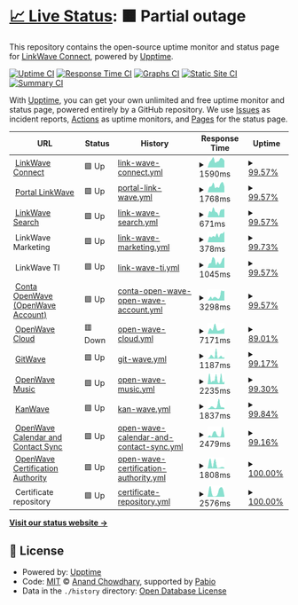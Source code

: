 # [📈 Live Status](https://status.linkwaveconnect.com.br): <!--live status--> **🟧 Partial outage**

This repository contains the open-source uptime monitor and status page for [LinkWave Connect](https://git.openwave.net.br/linkwaveconnect), powered by [Upptime](https://github.com/upptime/upptime).

[![Uptime CI](https://github.com/linkwaveconnect/status/workflows/Uptime%20CI/badge.svg)](https://github.com/linkwaveconnect/status/actions?query=workflow%3A%22Uptime+CI%22)
[![Response Time CI](https://github.com/linkwaveconnect/status/workflows/Response%20Time%20CI/badge.svg)](https://github.com/linkwaveconnect/status/actions?query=workflow%3A%22Response+Time+CI%22)
[![Graphs CI](https://github.com/linkwaveconnect/status/workflows/Graphs%20CI/badge.svg)](https://github.com/linkwaveconnect/status/actions?query=workflow%3A%22Graphs+CI%22)
[![Static Site CI](https://github.com/linkwaveconnect/status/workflows/Static%20Site%20CI/badge.svg)](https://github.com/linkwaveconnect/status/actions?query=workflow%3A%22Static+Site+CI%22)
[![Summary CI](https://github.com/linkwaveconnect/status/workflows/Summary%20CI/badge.svg)](https://github.com/linkwaveconnect/status/actions?query=workflow%3A%22Summary+CI%22)

With [Upptime](https://upptime.js.org), you can get your own unlimited and free uptime monitor and status page, powered entirely by a GitHub repository. We use [Issues](https://github.com/linkwaveconnect/status/issues) as incident reports, [Actions](https://github.com/linkwaveconnect/status/actions) as uptime monitors, and [Pages](https://status.linkwaveconnect.com.br) for the status page.

<!--start: status pages-->
<!-- This summary is generated by Upptime (https://github.com/upptime/upptime) -->
<!-- Do not edit this manually, your changes will be overwritten -->
<!-- prettier-ignore -->
| URL | Status | History | Response Time | Uptime |
| --- | ------ | ------- | ------------- | ------ |
| <img alt="" src="https://icons.duckduckgo.com/ip3/linkwaveconnect.com.br.ico" height="13"> [LinkWave Connect](https://linkwaveconnect.com.br) | 🟩 Up | [link-wave-connect.yml](https://github.com/linkwaveconnect/status/commits/HEAD/history/link-wave-connect.yml) | <details><summary><img alt="Response time graph" src="./graphs/link-wave-connect/response-time-week.png" height="20"> 1590ms</summary><br><a href="https://status.linkwaveconnect.com.br/history/link-wave-connect"><img alt="Response time 1920" src="https://img.shields.io/endpoint?url=https%3A%2F%2Fraw.githubusercontent.com%2Flinkwaveconnect%2Fstatus%2FHEAD%2Fapi%2Flink-wave-connect%2Fresponse-time.json"></a><br><a href="https://status.linkwaveconnect.com.br/history/link-wave-connect"><img alt="24-hour response time 1724" src="https://img.shields.io/endpoint?url=https%3A%2F%2Fraw.githubusercontent.com%2Flinkwaveconnect%2Fstatus%2FHEAD%2Fapi%2Flink-wave-connect%2Fresponse-time-day.json"></a><br><a href="https://status.linkwaveconnect.com.br/history/link-wave-connect"><img alt="7-day response time 1590" src="https://img.shields.io/endpoint?url=https%3A%2F%2Fraw.githubusercontent.com%2Flinkwaveconnect%2Fstatus%2FHEAD%2Fapi%2Flink-wave-connect%2Fresponse-time-week.json"></a><br><a href="https://status.linkwaveconnect.com.br/history/link-wave-connect"><img alt="30-day response time 2003" src="https://img.shields.io/endpoint?url=https%3A%2F%2Fraw.githubusercontent.com%2Flinkwaveconnect%2Fstatus%2FHEAD%2Fapi%2Flink-wave-connect%2Fresponse-time-month.json"></a><br><a href="https://status.linkwaveconnect.com.br/history/link-wave-connect"><img alt="1-year response time 1920" src="https://img.shields.io/endpoint?url=https%3A%2F%2Fraw.githubusercontent.com%2Flinkwaveconnect%2Fstatus%2FHEAD%2Fapi%2Flink-wave-connect%2Fresponse-time-year.json"></a></details> | <details><summary><a href="https://status.linkwaveconnect.com.br/history/link-wave-connect">99.57%</a></summary><a href="https://status.linkwaveconnect.com.br/history/link-wave-connect"><img alt="All-time uptime 99.94%" src="https://img.shields.io/endpoint?url=https%3A%2F%2Fraw.githubusercontent.com%2Flinkwaveconnect%2Fstatus%2FHEAD%2Fapi%2Flink-wave-connect%2Fuptime.json"></a><br><a href="https://status.linkwaveconnect.com.br/history/link-wave-connect"><img alt="24-hour uptime 98.06%" src="https://img.shields.io/endpoint?url=https%3A%2F%2Fraw.githubusercontent.com%2Flinkwaveconnect%2Fstatus%2FHEAD%2Fapi%2Flink-wave-connect%2Fuptime-day.json"></a><br><a href="https://status.linkwaveconnect.com.br/history/link-wave-connect"><img alt="7-day uptime 99.57%" src="https://img.shields.io/endpoint?url=https%3A%2F%2Fraw.githubusercontent.com%2Flinkwaveconnect%2Fstatus%2FHEAD%2Fapi%2Flink-wave-connect%2Fuptime-week.json"></a><br><a href="https://status.linkwaveconnect.com.br/history/link-wave-connect"><img alt="30-day uptime 99.86%" src="https://img.shields.io/endpoint?url=https%3A%2F%2Fraw.githubusercontent.com%2Flinkwaveconnect%2Fstatus%2FHEAD%2Fapi%2Flink-wave-connect%2Fuptime-month.json"></a><br><a href="https://status.linkwaveconnect.com.br/history/link-wave-connect"><img alt="1-year uptime 99.94%" src="https://img.shields.io/endpoint?url=https%3A%2F%2Fraw.githubusercontent.com%2Flinkwaveconnect%2Fstatus%2FHEAD%2Fapi%2Flink-wave-connect%2Fuptime-year.json"></a></details>
| <img alt="" src="https://icons.duckduckgo.com/ip3/web.linkwaveconnect.com.br.ico" height="13"> [Portal LinkWave](https://web.linkwaveconnect.com.br) | 🟩 Up | [portal-link-wave.yml](https://github.com/linkwaveconnect/status/commits/HEAD/history/portal-link-wave.yml) | <details><summary><img alt="Response time graph" src="./graphs/portal-link-wave/response-time-week.png" height="20"> 1768ms</summary><br><a href="https://status.linkwaveconnect.com.br/history/portal-link-wave"><img alt="Response time 2628" src="https://img.shields.io/endpoint?url=https%3A%2F%2Fraw.githubusercontent.com%2Flinkwaveconnect%2Fstatus%2FHEAD%2Fapi%2Fportal-link-wave%2Fresponse-time.json"></a><br><a href="https://status.linkwaveconnect.com.br/history/portal-link-wave"><img alt="24-hour response time 2118" src="https://img.shields.io/endpoint?url=https%3A%2F%2Fraw.githubusercontent.com%2Flinkwaveconnect%2Fstatus%2FHEAD%2Fapi%2Fportal-link-wave%2Fresponse-time-day.json"></a><br><a href="https://status.linkwaveconnect.com.br/history/portal-link-wave"><img alt="7-day response time 1768" src="https://img.shields.io/endpoint?url=https%3A%2F%2Fraw.githubusercontent.com%2Flinkwaveconnect%2Fstatus%2FHEAD%2Fapi%2Fportal-link-wave%2Fresponse-time-week.json"></a><br><a href="https://status.linkwaveconnect.com.br/history/portal-link-wave"><img alt="30-day response time 2628" src="https://img.shields.io/endpoint?url=https%3A%2F%2Fraw.githubusercontent.com%2Flinkwaveconnect%2Fstatus%2FHEAD%2Fapi%2Fportal-link-wave%2Fresponse-time-month.json"></a><br><a href="https://status.linkwaveconnect.com.br/history/portal-link-wave"><img alt="1-year response time 2628" src="https://img.shields.io/endpoint?url=https%3A%2F%2Fraw.githubusercontent.com%2Flinkwaveconnect%2Fstatus%2FHEAD%2Fapi%2Fportal-link-wave%2Fresponse-time-year.json"></a></details> | <details><summary><a href="https://status.linkwaveconnect.com.br/history/portal-link-wave">99.57%</a></summary><a href="https://status.linkwaveconnect.com.br/history/portal-link-wave"><img alt="All-time uptime 99.81%" src="https://img.shields.io/endpoint?url=https%3A%2F%2Fraw.githubusercontent.com%2Flinkwaveconnect%2Fstatus%2FHEAD%2Fapi%2Fportal-link-wave%2Fuptime.json"></a><br><a href="https://status.linkwaveconnect.com.br/history/portal-link-wave"><img alt="24-hour uptime 98.08%" src="https://img.shields.io/endpoint?url=https%3A%2F%2Fraw.githubusercontent.com%2Flinkwaveconnect%2Fstatus%2FHEAD%2Fapi%2Fportal-link-wave%2Fuptime-day.json"></a><br><a href="https://status.linkwaveconnect.com.br/history/portal-link-wave"><img alt="7-day uptime 99.57%" src="https://img.shields.io/endpoint?url=https%3A%2F%2Fraw.githubusercontent.com%2Flinkwaveconnect%2Fstatus%2FHEAD%2Fapi%2Fportal-link-wave%2Fuptime-week.json"></a><br><a href="https://status.linkwaveconnect.com.br/history/portal-link-wave"><img alt="30-day uptime 99.81%" src="https://img.shields.io/endpoint?url=https%3A%2F%2Fraw.githubusercontent.com%2Flinkwaveconnect%2Fstatus%2FHEAD%2Fapi%2Fportal-link-wave%2Fuptime-month.json"></a><br><a href="https://status.linkwaveconnect.com.br/history/portal-link-wave"><img alt="1-year uptime 99.81%" src="https://img.shields.io/endpoint?url=https%3A%2F%2Fraw.githubusercontent.com%2Flinkwaveconnect%2Fstatus%2FHEAD%2Fapi%2Fportal-link-wave%2Fuptime-year.json"></a></details>
| <img alt="" src="https://icons.duckduckgo.com/ip3/search.linkwaveconnect.com.br.ico" height="13"> [LinkWave Search](https://search.linkwaveconnect.com.br) | 🟩 Up | [link-wave-search.yml](https://github.com/linkwaveconnect/status/commits/HEAD/history/link-wave-search.yml) | <details><summary><img alt="Response time graph" src="./graphs/link-wave-search/response-time-week.png" height="20"> 671ms</summary><br><a href="https://status.linkwaveconnect.com.br/history/link-wave-search"><img alt="Response time 831" src="https://img.shields.io/endpoint?url=https%3A%2F%2Fraw.githubusercontent.com%2Flinkwaveconnect%2Fstatus%2FHEAD%2Fapi%2Flink-wave-search%2Fresponse-time.json"></a><br><a href="https://status.linkwaveconnect.com.br/history/link-wave-search"><img alt="24-hour response time 867" src="https://img.shields.io/endpoint?url=https%3A%2F%2Fraw.githubusercontent.com%2Flinkwaveconnect%2Fstatus%2FHEAD%2Fapi%2Flink-wave-search%2Fresponse-time-day.json"></a><br><a href="https://status.linkwaveconnect.com.br/history/link-wave-search"><img alt="7-day response time 671" src="https://img.shields.io/endpoint?url=https%3A%2F%2Fraw.githubusercontent.com%2Flinkwaveconnect%2Fstatus%2FHEAD%2Fapi%2Flink-wave-search%2Fresponse-time-week.json"></a><br><a href="https://status.linkwaveconnect.com.br/history/link-wave-search"><img alt="30-day response time 831" src="https://img.shields.io/endpoint?url=https%3A%2F%2Fraw.githubusercontent.com%2Flinkwaveconnect%2Fstatus%2FHEAD%2Fapi%2Flink-wave-search%2Fresponse-time-month.json"></a><br><a href="https://status.linkwaveconnect.com.br/history/link-wave-search"><img alt="1-year response time 831" src="https://img.shields.io/endpoint?url=https%3A%2F%2Fraw.githubusercontent.com%2Flinkwaveconnect%2Fstatus%2FHEAD%2Fapi%2Flink-wave-search%2Fresponse-time-year.json"></a></details> | <details><summary><a href="https://status.linkwaveconnect.com.br/history/link-wave-search">99.57%</a></summary><a href="https://status.linkwaveconnect.com.br/history/link-wave-search"><img alt="All-time uptime 99.81%" src="https://img.shields.io/endpoint?url=https%3A%2F%2Fraw.githubusercontent.com%2Flinkwaveconnect%2Fstatus%2FHEAD%2Fapi%2Flink-wave-search%2Fuptime.json"></a><br><a href="https://status.linkwaveconnect.com.br/history/link-wave-search"><img alt="24-hour uptime 98.08%" src="https://img.shields.io/endpoint?url=https%3A%2F%2Fraw.githubusercontent.com%2Flinkwaveconnect%2Fstatus%2FHEAD%2Fapi%2Flink-wave-search%2Fuptime-day.json"></a><br><a href="https://status.linkwaveconnect.com.br/history/link-wave-search"><img alt="7-day uptime 99.57%" src="https://img.shields.io/endpoint?url=https%3A%2F%2Fraw.githubusercontent.com%2Flinkwaveconnect%2Fstatus%2FHEAD%2Fapi%2Flink-wave-search%2Fuptime-week.json"></a><br><a href="https://status.linkwaveconnect.com.br/history/link-wave-search"><img alt="30-day uptime 99.81%" src="https://img.shields.io/endpoint?url=https%3A%2F%2Fraw.githubusercontent.com%2Flinkwaveconnect%2Fstatus%2FHEAD%2Fapi%2Flink-wave-search%2Fuptime-month.json"></a><br><a href="https://status.linkwaveconnect.com.br/history/link-wave-search"><img alt="1-year uptime 99.81%" src="https://img.shields.io/endpoint?url=https%3A%2F%2Fraw.githubusercontent.com%2Flinkwaveconnect%2Fstatus%2FHEAD%2Fapi%2Flink-wave-search%2Fuptime-year.json"></a></details>
| <img alt="" src="https://icons.duckduckgo.com/ip3/null.ico" height="13"> LinkWave Marketing | 🟩 Up | [link-wave-marketing.yml](https://github.com/linkwaveconnect/status/commits/HEAD/history/link-wave-marketing.yml) | <details><summary><img alt="Response time graph" src="./graphs/link-wave-marketing/response-time-week.png" height="20"> 378ms</summary><br><a href="https://status.linkwaveconnect.com.br/history/link-wave-marketing"><img alt="Response time 469" src="https://img.shields.io/endpoint?url=https%3A%2F%2Fraw.githubusercontent.com%2Flinkwaveconnect%2Fstatus%2FHEAD%2Fapi%2Flink-wave-marketing%2Fresponse-time.json"></a><br><a href="https://status.linkwaveconnect.com.br/history/link-wave-marketing"><img alt="24-hour response time 501" src="https://img.shields.io/endpoint?url=https%3A%2F%2Fraw.githubusercontent.com%2Flinkwaveconnect%2Fstatus%2FHEAD%2Fapi%2Flink-wave-marketing%2Fresponse-time-day.json"></a><br><a href="https://status.linkwaveconnect.com.br/history/link-wave-marketing"><img alt="7-day response time 378" src="https://img.shields.io/endpoint?url=https%3A%2F%2Fraw.githubusercontent.com%2Flinkwaveconnect%2Fstatus%2FHEAD%2Fapi%2Flink-wave-marketing%2Fresponse-time-week.json"></a><br><a href="https://status.linkwaveconnect.com.br/history/link-wave-marketing"><img alt="30-day response time 482" src="https://img.shields.io/endpoint?url=https%3A%2F%2Fraw.githubusercontent.com%2Flinkwaveconnect%2Fstatus%2FHEAD%2Fapi%2Flink-wave-marketing%2Fresponse-time-month.json"></a><br><a href="https://status.linkwaveconnect.com.br/history/link-wave-marketing"><img alt="1-year response time 469" src="https://img.shields.io/endpoint?url=https%3A%2F%2Fraw.githubusercontent.com%2Flinkwaveconnect%2Fstatus%2FHEAD%2Fapi%2Flink-wave-marketing%2Fresponse-time-year.json"></a></details> | <details><summary><a href="https://status.linkwaveconnect.com.br/history/link-wave-marketing">99.73%</a></summary><a href="https://status.linkwaveconnect.com.br/history/link-wave-marketing"><img alt="All-time uptime 99.96%" src="https://img.shields.io/endpoint?url=https%3A%2F%2Fraw.githubusercontent.com%2Flinkwaveconnect%2Fstatus%2FHEAD%2Fapi%2Flink-wave-marketing%2Fuptime.json"></a><br><a href="https://status.linkwaveconnect.com.br/history/link-wave-marketing"><img alt="24-hour uptime 98.08%" src="https://img.shields.io/endpoint?url=https%3A%2F%2Fraw.githubusercontent.com%2Flinkwaveconnect%2Fstatus%2FHEAD%2Fapi%2Flink-wave-marketing%2Fuptime-day.json"></a><br><a href="https://status.linkwaveconnect.com.br/history/link-wave-marketing"><img alt="7-day uptime 99.73%" src="https://img.shields.io/endpoint?url=https%3A%2F%2Fraw.githubusercontent.com%2Flinkwaveconnect%2Fstatus%2FHEAD%2Fapi%2Flink-wave-marketing%2Fuptime-week.json"></a><br><a href="https://status.linkwaveconnect.com.br/history/link-wave-marketing"><img alt="30-day uptime 99.90%" src="https://img.shields.io/endpoint?url=https%3A%2F%2Fraw.githubusercontent.com%2Flinkwaveconnect%2Fstatus%2FHEAD%2Fapi%2Flink-wave-marketing%2Fuptime-month.json"></a><br><a href="https://status.linkwaveconnect.com.br/history/link-wave-marketing"><img alt="1-year uptime 99.96%" src="https://img.shields.io/endpoint?url=https%3A%2F%2Fraw.githubusercontent.com%2Flinkwaveconnect%2Fstatus%2FHEAD%2Fapi%2Flink-wave-marketing%2Fuptime-year.json"></a></details>
| <img alt="" src="https://icons.duckduckgo.com/ip3/null.ico" height="13"> LinkWave TI | 🟩 Up | [link-wave-ti.yml](https://github.com/linkwaveconnect/status/commits/HEAD/history/link-wave-ti.yml) | <details><summary><img alt="Response time graph" src="./graphs/link-wave-ti/response-time-week.png" height="20"> 1045ms</summary><br><a href="https://status.linkwaveconnect.com.br/history/link-wave-ti"><img alt="Response time 968" src="https://img.shields.io/endpoint?url=https%3A%2F%2Fraw.githubusercontent.com%2Flinkwaveconnect%2Fstatus%2FHEAD%2Fapi%2Flink-wave-ti%2Fresponse-time.json"></a><br><a href="https://status.linkwaveconnect.com.br/history/link-wave-ti"><img alt="24-hour response time 1570" src="https://img.shields.io/endpoint?url=https%3A%2F%2Fraw.githubusercontent.com%2Flinkwaveconnect%2Fstatus%2FHEAD%2Fapi%2Flink-wave-ti%2Fresponse-time-day.json"></a><br><a href="https://status.linkwaveconnect.com.br/history/link-wave-ti"><img alt="7-day response time 1045" src="https://img.shields.io/endpoint?url=https%3A%2F%2Fraw.githubusercontent.com%2Flinkwaveconnect%2Fstatus%2FHEAD%2Fapi%2Flink-wave-ti%2Fresponse-time-week.json"></a><br><a href="https://status.linkwaveconnect.com.br/history/link-wave-ti"><img alt="30-day response time 1166" src="https://img.shields.io/endpoint?url=https%3A%2F%2Fraw.githubusercontent.com%2Flinkwaveconnect%2Fstatus%2FHEAD%2Fapi%2Flink-wave-ti%2Fresponse-time-month.json"></a><br><a href="https://status.linkwaveconnect.com.br/history/link-wave-ti"><img alt="1-year response time 968" src="https://img.shields.io/endpoint?url=https%3A%2F%2Fraw.githubusercontent.com%2Flinkwaveconnect%2Fstatus%2FHEAD%2Fapi%2Flink-wave-ti%2Fresponse-time-year.json"></a></details> | <details><summary><a href="https://status.linkwaveconnect.com.br/history/link-wave-ti">99.57%</a></summary><a href="https://status.linkwaveconnect.com.br/history/link-wave-ti"><img alt="All-time uptime 99.94%" src="https://img.shields.io/endpoint?url=https%3A%2F%2Fraw.githubusercontent.com%2Flinkwaveconnect%2Fstatus%2FHEAD%2Fapi%2Flink-wave-ti%2Fuptime.json"></a><br><a href="https://status.linkwaveconnect.com.br/history/link-wave-ti"><img alt="24-hour uptime 98.08%" src="https://img.shields.io/endpoint?url=https%3A%2F%2Fraw.githubusercontent.com%2Flinkwaveconnect%2Fstatus%2FHEAD%2Fapi%2Flink-wave-ti%2Fuptime-day.json"></a><br><a href="https://status.linkwaveconnect.com.br/history/link-wave-ti"><img alt="7-day uptime 99.57%" src="https://img.shields.io/endpoint?url=https%3A%2F%2Fraw.githubusercontent.com%2Flinkwaveconnect%2Fstatus%2FHEAD%2Fapi%2Flink-wave-ti%2Fuptime-week.json"></a><br><a href="https://status.linkwaveconnect.com.br/history/link-wave-ti"><img alt="30-day uptime 99.86%" src="https://img.shields.io/endpoint?url=https%3A%2F%2Fraw.githubusercontent.com%2Flinkwaveconnect%2Fstatus%2FHEAD%2Fapi%2Flink-wave-ti%2Fuptime-month.json"></a><br><a href="https://status.linkwaveconnect.com.br/history/link-wave-ti"><img alt="1-year uptime 99.94%" src="https://img.shields.io/endpoint?url=https%3A%2F%2Fraw.githubusercontent.com%2Flinkwaveconnect%2Fstatus%2FHEAD%2Fapi%2Flink-wave-ti%2Fuptime-year.json"></a></details>
| <img alt="" src="https://icons.duckduckgo.com/ip3/account.openwave.net.br.ico" height="13"> [Conta OpenWave (OpenWave Account)](https://account.openwave.net.br) | 🟩 Up | [conta-open-wave-open-wave-account.yml](https://github.com/linkwaveconnect/status/commits/HEAD/history/conta-open-wave-open-wave-account.yml) | <details><summary><img alt="Response time graph" src="./graphs/conta-open-wave-open-wave-account/response-time-week.png" height="20"> 3298ms</summary><br><a href="https://status.linkwaveconnect.com.br/history/conta-open-wave-open-wave-account"><img alt="Response time 4212" src="https://img.shields.io/endpoint?url=https%3A%2F%2Fraw.githubusercontent.com%2Flinkwaveconnect%2Fstatus%2FHEAD%2Fapi%2Fconta-open-wave-open-wave-account%2Fresponse-time.json"></a><br><a href="https://status.linkwaveconnect.com.br/history/conta-open-wave-open-wave-account"><img alt="24-hour response time 5275" src="https://img.shields.io/endpoint?url=https%3A%2F%2Fraw.githubusercontent.com%2Flinkwaveconnect%2Fstatus%2FHEAD%2Fapi%2Fconta-open-wave-open-wave-account%2Fresponse-time-day.json"></a><br><a href="https://status.linkwaveconnect.com.br/history/conta-open-wave-open-wave-account"><img alt="7-day response time 3298" src="https://img.shields.io/endpoint?url=https%3A%2F%2Fraw.githubusercontent.com%2Flinkwaveconnect%2Fstatus%2FHEAD%2Fapi%2Fconta-open-wave-open-wave-account%2Fresponse-time-week.json"></a><br><a href="https://status.linkwaveconnect.com.br/history/conta-open-wave-open-wave-account"><img alt="30-day response time 4212" src="https://img.shields.io/endpoint?url=https%3A%2F%2Fraw.githubusercontent.com%2Flinkwaveconnect%2Fstatus%2FHEAD%2Fapi%2Fconta-open-wave-open-wave-account%2Fresponse-time-month.json"></a><br><a href="https://status.linkwaveconnect.com.br/history/conta-open-wave-open-wave-account"><img alt="1-year response time 4212" src="https://img.shields.io/endpoint?url=https%3A%2F%2Fraw.githubusercontent.com%2Flinkwaveconnect%2Fstatus%2FHEAD%2Fapi%2Fconta-open-wave-open-wave-account%2Fresponse-time-year.json"></a></details> | <details><summary><a href="https://status.linkwaveconnect.com.br/history/conta-open-wave-open-wave-account">99.57%</a></summary><a href="https://status.linkwaveconnect.com.br/history/conta-open-wave-open-wave-account"><img alt="All-time uptime 99.72%" src="https://img.shields.io/endpoint?url=https%3A%2F%2Fraw.githubusercontent.com%2Flinkwaveconnect%2Fstatus%2FHEAD%2Fapi%2Fconta-open-wave-open-wave-account%2Fuptime.json"></a><br><a href="https://status.linkwaveconnect.com.br/history/conta-open-wave-open-wave-account"><img alt="24-hour uptime 98.07%" src="https://img.shields.io/endpoint?url=https%3A%2F%2Fraw.githubusercontent.com%2Flinkwaveconnect%2Fstatus%2FHEAD%2Fapi%2Fconta-open-wave-open-wave-account%2Fuptime-day.json"></a><br><a href="https://status.linkwaveconnect.com.br/history/conta-open-wave-open-wave-account"><img alt="7-day uptime 99.57%" src="https://img.shields.io/endpoint?url=https%3A%2F%2Fraw.githubusercontent.com%2Flinkwaveconnect%2Fstatus%2FHEAD%2Fapi%2Fconta-open-wave-open-wave-account%2Fuptime-week.json"></a><br><a href="https://status.linkwaveconnect.com.br/history/conta-open-wave-open-wave-account"><img alt="30-day uptime 99.72%" src="https://img.shields.io/endpoint?url=https%3A%2F%2Fraw.githubusercontent.com%2Flinkwaveconnect%2Fstatus%2FHEAD%2Fapi%2Fconta-open-wave-open-wave-account%2Fuptime-month.json"></a><br><a href="https://status.linkwaveconnect.com.br/history/conta-open-wave-open-wave-account"><img alt="1-year uptime 99.72%" src="https://img.shields.io/endpoint?url=https%3A%2F%2Fraw.githubusercontent.com%2Flinkwaveconnect%2Fstatus%2FHEAD%2Fapi%2Fconta-open-wave-open-wave-account%2Fuptime-year.json"></a></details>
| <img alt="" src="https://icons.duckduckgo.com/ip3/cloud.openwave.net.br.ico" height="13"> [OpenWave Cloud](https://cloud.openwave.net.br) | 🟥 Down | [open-wave-cloud.yml](https://github.com/linkwaveconnect/status/commits/HEAD/history/open-wave-cloud.yml) | <details><summary><img alt="Response time graph" src="./graphs/open-wave-cloud/response-time-week.png" height="20"> 7171ms</summary><br><a href="https://status.linkwaveconnect.com.br/history/open-wave-cloud"><img alt="Response time 7767" src="https://img.shields.io/endpoint?url=https%3A%2F%2Fraw.githubusercontent.com%2Flinkwaveconnect%2Fstatus%2FHEAD%2Fapi%2Fopen-wave-cloud%2Fresponse-time.json"></a><br><a href="https://status.linkwaveconnect.com.br/history/open-wave-cloud"><img alt="24-hour response time 0" src="https://img.shields.io/endpoint?url=https%3A%2F%2Fraw.githubusercontent.com%2Flinkwaveconnect%2Fstatus%2FHEAD%2Fapi%2Fopen-wave-cloud%2Fresponse-time-day.json"></a><br><a href="https://status.linkwaveconnect.com.br/history/open-wave-cloud"><img alt="7-day response time 7171" src="https://img.shields.io/endpoint?url=https%3A%2F%2Fraw.githubusercontent.com%2Flinkwaveconnect%2Fstatus%2FHEAD%2Fapi%2Fopen-wave-cloud%2Fresponse-time-week.json"></a><br><a href="https://status.linkwaveconnect.com.br/history/open-wave-cloud"><img alt="30-day response time 7767" src="https://img.shields.io/endpoint?url=https%3A%2F%2Fraw.githubusercontent.com%2Flinkwaveconnect%2Fstatus%2FHEAD%2Fapi%2Fopen-wave-cloud%2Fresponse-time-month.json"></a><br><a href="https://status.linkwaveconnect.com.br/history/open-wave-cloud"><img alt="1-year response time 7767" src="https://img.shields.io/endpoint?url=https%3A%2F%2Fraw.githubusercontent.com%2Flinkwaveconnect%2Fstatus%2FHEAD%2Fapi%2Fopen-wave-cloud%2Fresponse-time-year.json"></a></details> | <details><summary><a href="https://status.linkwaveconnect.com.br/history/open-wave-cloud">89.01%</a></summary><a href="https://status.linkwaveconnect.com.br/history/open-wave-cloud"><img alt="All-time uptime 96.21%" src="https://img.shields.io/endpoint?url=https%3A%2F%2Fraw.githubusercontent.com%2Flinkwaveconnect%2Fstatus%2FHEAD%2Fapi%2Fopen-wave-cloud%2Fuptime.json"></a><br><a href="https://status.linkwaveconnect.com.br/history/open-wave-cloud"><img alt="24-hour uptime 24.14%" src="https://img.shields.io/endpoint?url=https%3A%2F%2Fraw.githubusercontent.com%2Flinkwaveconnect%2Fstatus%2FHEAD%2Fapi%2Fopen-wave-cloud%2Fuptime-day.json"></a><br><a href="https://status.linkwaveconnect.com.br/history/open-wave-cloud"><img alt="7-day uptime 89.01%" src="https://img.shields.io/endpoint?url=https%3A%2F%2Fraw.githubusercontent.com%2Flinkwaveconnect%2Fstatus%2FHEAD%2Fapi%2Fopen-wave-cloud%2Fuptime-week.json"></a><br><a href="https://status.linkwaveconnect.com.br/history/open-wave-cloud"><img alt="30-day uptime 96.21%" src="https://img.shields.io/endpoint?url=https%3A%2F%2Fraw.githubusercontent.com%2Flinkwaveconnect%2Fstatus%2FHEAD%2Fapi%2Fopen-wave-cloud%2Fuptime-month.json"></a><br><a href="https://status.linkwaveconnect.com.br/history/open-wave-cloud"><img alt="1-year uptime 96.21%" src="https://img.shields.io/endpoint?url=https%3A%2F%2Fraw.githubusercontent.com%2Flinkwaveconnect%2Fstatus%2FHEAD%2Fapi%2Fopen-wave-cloud%2Fuptime-year.json"></a></details>
| <img alt="" src="https://icons.duckduckgo.com/ip3/git.openwave.net.br.ico" height="13"> [GitWave](https://git.openwave.net.br) | 🟩 Up | [git-wave.yml](https://github.com/linkwaveconnect/status/commits/HEAD/history/git-wave.yml) | <details><summary><img alt="Response time graph" src="./graphs/git-wave/response-time-week.png" height="20"> 1187ms</summary><br><a href="https://status.linkwaveconnect.com.br/history/git-wave"><img alt="Response time 2358" src="https://img.shields.io/endpoint?url=https%3A%2F%2Fraw.githubusercontent.com%2Flinkwaveconnect%2Fstatus%2FHEAD%2Fapi%2Fgit-wave%2Fresponse-time.json"></a><br><a href="https://status.linkwaveconnect.com.br/history/git-wave"><img alt="24-hour response time 837" src="https://img.shields.io/endpoint?url=https%3A%2F%2Fraw.githubusercontent.com%2Flinkwaveconnect%2Fstatus%2FHEAD%2Fapi%2Fgit-wave%2Fresponse-time-day.json"></a><br><a href="https://status.linkwaveconnect.com.br/history/git-wave"><img alt="7-day response time 1187" src="https://img.shields.io/endpoint?url=https%3A%2F%2Fraw.githubusercontent.com%2Flinkwaveconnect%2Fstatus%2FHEAD%2Fapi%2Fgit-wave%2Fresponse-time-week.json"></a><br><a href="https://status.linkwaveconnect.com.br/history/git-wave"><img alt="30-day response time 2178" src="https://img.shields.io/endpoint?url=https%3A%2F%2Fraw.githubusercontent.com%2Flinkwaveconnect%2Fstatus%2FHEAD%2Fapi%2Fgit-wave%2Fresponse-time-month.json"></a><br><a href="https://status.linkwaveconnect.com.br/history/git-wave"><img alt="1-year response time 2358" src="https://img.shields.io/endpoint?url=https%3A%2F%2Fraw.githubusercontent.com%2Flinkwaveconnect%2Fstatus%2FHEAD%2Fapi%2Fgit-wave%2Fresponse-time-year.json"></a></details> | <details><summary><a href="https://status.linkwaveconnect.com.br/history/git-wave">99.17%</a></summary><a href="https://status.linkwaveconnect.com.br/history/git-wave"><img alt="All-time uptime 99.90%" src="https://img.shields.io/endpoint?url=https%3A%2F%2Fraw.githubusercontent.com%2Flinkwaveconnect%2Fstatus%2FHEAD%2Fapi%2Fgit-wave%2Fuptime.json"></a><br><a href="https://status.linkwaveconnect.com.br/history/git-wave"><img alt="24-hour uptime 95.29%" src="https://img.shields.io/endpoint?url=https%3A%2F%2Fraw.githubusercontent.com%2Flinkwaveconnect%2Fstatus%2FHEAD%2Fapi%2Fgit-wave%2Fuptime-day.json"></a><br><a href="https://status.linkwaveconnect.com.br/history/git-wave"><img alt="7-day uptime 99.17%" src="https://img.shields.io/endpoint?url=https%3A%2F%2Fraw.githubusercontent.com%2Flinkwaveconnect%2Fstatus%2FHEAD%2Fapi%2Fgit-wave%2Fuptime-week.json"></a><br><a href="https://status.linkwaveconnect.com.br/history/git-wave"><img alt="30-day uptime 99.77%" src="https://img.shields.io/endpoint?url=https%3A%2F%2Fraw.githubusercontent.com%2Flinkwaveconnect%2Fstatus%2FHEAD%2Fapi%2Fgit-wave%2Fuptime-month.json"></a><br><a href="https://status.linkwaveconnect.com.br/history/git-wave"><img alt="1-year uptime 99.90%" src="https://img.shields.io/endpoint?url=https%3A%2F%2Fraw.githubusercontent.com%2Flinkwaveconnect%2Fstatus%2FHEAD%2Fapi%2Fgit-wave%2Fuptime-year.json"></a></details>
| <img alt="" src="https://icons.duckduckgo.com/ip3/open.openwave.net.br.ico" height="13"> [OpenWave Music](https://open.openwave.net.br) | 🟩 Up | [open-wave-music.yml](https://github.com/linkwaveconnect/status/commits/HEAD/history/open-wave-music.yml) | <details><summary><img alt="Response time graph" src="./graphs/open-wave-music/response-time-week.png" height="20"> 2235ms</summary><br><a href="https://status.linkwaveconnect.com.br/history/open-wave-music"><img alt="Response time 2638" src="https://img.shields.io/endpoint?url=https%3A%2F%2Fraw.githubusercontent.com%2Flinkwaveconnect%2Fstatus%2FHEAD%2Fapi%2Fopen-wave-music%2Fresponse-time.json"></a><br><a href="https://status.linkwaveconnect.com.br/history/open-wave-music"><img alt="24-hour response time 1258" src="https://img.shields.io/endpoint?url=https%3A%2F%2Fraw.githubusercontent.com%2Flinkwaveconnect%2Fstatus%2FHEAD%2Fapi%2Fopen-wave-music%2Fresponse-time-day.json"></a><br><a href="https://status.linkwaveconnect.com.br/history/open-wave-music"><img alt="7-day response time 2235" src="https://img.shields.io/endpoint?url=https%3A%2F%2Fraw.githubusercontent.com%2Flinkwaveconnect%2Fstatus%2FHEAD%2Fapi%2Fopen-wave-music%2Fresponse-time-week.json"></a><br><a href="https://status.linkwaveconnect.com.br/history/open-wave-music"><img alt="30-day response time 2638" src="https://img.shields.io/endpoint?url=https%3A%2F%2Fraw.githubusercontent.com%2Flinkwaveconnect%2Fstatus%2FHEAD%2Fapi%2Fopen-wave-music%2Fresponse-time-month.json"></a><br><a href="https://status.linkwaveconnect.com.br/history/open-wave-music"><img alt="1-year response time 2638" src="https://img.shields.io/endpoint?url=https%3A%2F%2Fraw.githubusercontent.com%2Flinkwaveconnect%2Fstatus%2FHEAD%2Fapi%2Fopen-wave-music%2Fresponse-time-year.json"></a></details> | <details><summary><a href="https://status.linkwaveconnect.com.br/history/open-wave-music">99.30%</a></summary><a href="https://status.linkwaveconnect.com.br/history/open-wave-music"><img alt="All-time uptime 99.73%" src="https://img.shields.io/endpoint?url=https%3A%2F%2Fraw.githubusercontent.com%2Flinkwaveconnect%2Fstatus%2FHEAD%2Fapi%2Fopen-wave-music%2Fuptime.json"></a><br><a href="https://status.linkwaveconnect.com.br/history/open-wave-music"><img alt="24-hour uptime 96.15%" src="https://img.shields.io/endpoint?url=https%3A%2F%2Fraw.githubusercontent.com%2Flinkwaveconnect%2Fstatus%2FHEAD%2Fapi%2Fopen-wave-music%2Fuptime-day.json"></a><br><a href="https://status.linkwaveconnect.com.br/history/open-wave-music"><img alt="7-day uptime 99.30%" src="https://img.shields.io/endpoint?url=https%3A%2F%2Fraw.githubusercontent.com%2Flinkwaveconnect%2Fstatus%2FHEAD%2Fapi%2Fopen-wave-music%2Fuptime-week.json"></a><br><a href="https://status.linkwaveconnect.com.br/history/open-wave-music"><img alt="30-day uptime 99.73%" src="https://img.shields.io/endpoint?url=https%3A%2F%2Fraw.githubusercontent.com%2Flinkwaveconnect%2Fstatus%2FHEAD%2Fapi%2Fopen-wave-music%2Fuptime-month.json"></a><br><a href="https://status.linkwaveconnect.com.br/history/open-wave-music"><img alt="1-year uptime 99.73%" src="https://img.shields.io/endpoint?url=https%3A%2F%2Fraw.githubusercontent.com%2Flinkwaveconnect%2Fstatus%2FHEAD%2Fapi%2Fopen-wave-music%2Fuptime-year.json"></a></details>
| <img alt="" src="https://icons.duckduckgo.com/ip3/kan.openwave.net.br.ico" height="13"> [KanWave](https://kan.openwave.net.br) | 🟩 Up | [kan-wave.yml](https://github.com/linkwaveconnect/status/commits/HEAD/history/kan-wave.yml) | <details><summary><img alt="Response time graph" src="./graphs/kan-wave/response-time-week.png" height="20"> 1837ms</summary><br><a href="https://status.linkwaveconnect.com.br/history/kan-wave"><img alt="Response time 965" src="https://img.shields.io/endpoint?url=https%3A%2F%2Fraw.githubusercontent.com%2Flinkwaveconnect%2Fstatus%2FHEAD%2Fapi%2Fkan-wave%2Fresponse-time.json"></a><br><a href="https://status.linkwaveconnect.com.br/history/kan-wave"><img alt="24-hour response time 2352" src="https://img.shields.io/endpoint?url=https%3A%2F%2Fraw.githubusercontent.com%2Flinkwaveconnect%2Fstatus%2FHEAD%2Fapi%2Fkan-wave%2Fresponse-time-day.json"></a><br><a href="https://status.linkwaveconnect.com.br/history/kan-wave"><img alt="7-day response time 1837" src="https://img.shields.io/endpoint?url=https%3A%2F%2Fraw.githubusercontent.com%2Flinkwaveconnect%2Fstatus%2FHEAD%2Fapi%2Fkan-wave%2Fresponse-time-week.json"></a><br><a href="https://status.linkwaveconnect.com.br/history/kan-wave"><img alt="30-day response time 1200" src="https://img.shields.io/endpoint?url=https%3A%2F%2Fraw.githubusercontent.com%2Flinkwaveconnect%2Fstatus%2FHEAD%2Fapi%2Fkan-wave%2Fresponse-time-month.json"></a><br><a href="https://status.linkwaveconnect.com.br/history/kan-wave"><img alt="1-year response time 965" src="https://img.shields.io/endpoint?url=https%3A%2F%2Fraw.githubusercontent.com%2Flinkwaveconnect%2Fstatus%2FHEAD%2Fapi%2Fkan-wave%2Fresponse-time-year.json"></a></details> | <details><summary><a href="https://status.linkwaveconnect.com.br/history/kan-wave">99.84%</a></summary><a href="https://status.linkwaveconnect.com.br/history/kan-wave"><img alt="All-time uptime 99.48%" src="https://img.shields.io/endpoint?url=https%3A%2F%2Fraw.githubusercontent.com%2Flinkwaveconnect%2Fstatus%2FHEAD%2Fapi%2Fkan-wave%2Fuptime.json"></a><br><a href="https://status.linkwaveconnect.com.br/history/kan-wave"><img alt="24-hour uptime 100.00%" src="https://img.shields.io/endpoint?url=https%3A%2F%2Fraw.githubusercontent.com%2Flinkwaveconnect%2Fstatus%2FHEAD%2Fapi%2Fkan-wave%2Fuptime-day.json"></a><br><a href="https://status.linkwaveconnect.com.br/history/kan-wave"><img alt="7-day uptime 99.84%" src="https://img.shields.io/endpoint?url=https%3A%2F%2Fraw.githubusercontent.com%2Flinkwaveconnect%2Fstatus%2FHEAD%2Fapi%2Fkan-wave%2Fuptime-week.json"></a><br><a href="https://status.linkwaveconnect.com.br/history/kan-wave"><img alt="30-day uptime 98.82%" src="https://img.shields.io/endpoint?url=https%3A%2F%2Fraw.githubusercontent.com%2Flinkwaveconnect%2Fstatus%2FHEAD%2Fapi%2Fkan-wave%2Fuptime-month.json"></a><br><a href="https://status.linkwaveconnect.com.br/history/kan-wave"><img alt="1-year uptime 99.48%" src="https://img.shields.io/endpoint?url=https%3A%2F%2Fraw.githubusercontent.com%2Flinkwaveconnect%2Fstatus%2FHEAD%2Fapi%2Fkan-wave%2Fuptime-year.json"></a></details>
| <img alt="" src="https://icons.duckduckgo.com/ip3/cal.openwave.net.br.ico" height="13"> [OpenWave Calendar and Contact Sync](https://cal.openwave.net.br) | 🟩 Up | [open-wave-calendar-and-contact-sync.yml](https://github.com/linkwaveconnect/status/commits/HEAD/history/open-wave-calendar-and-contact-sync.yml) | <details><summary><img alt="Response time graph" src="./graphs/open-wave-calendar-and-contact-sync/response-time-week.png" height="20"> 2479ms</summary><br><a href="https://status.linkwaveconnect.com.br/history/open-wave-calendar-and-contact-sync"><img alt="Response time 2499" src="https://img.shields.io/endpoint?url=https%3A%2F%2Fraw.githubusercontent.com%2Flinkwaveconnect%2Fstatus%2FHEAD%2Fapi%2Fopen-wave-calendar-and-contact-sync%2Fresponse-time.json"></a><br><a href="https://status.linkwaveconnect.com.br/history/open-wave-calendar-and-contact-sync"><img alt="24-hour response time 2743" src="https://img.shields.io/endpoint?url=https%3A%2F%2Fraw.githubusercontent.com%2Flinkwaveconnect%2Fstatus%2FHEAD%2Fapi%2Fopen-wave-calendar-and-contact-sync%2Fresponse-time-day.json"></a><br><a href="https://status.linkwaveconnect.com.br/history/open-wave-calendar-and-contact-sync"><img alt="7-day response time 2479" src="https://img.shields.io/endpoint?url=https%3A%2F%2Fraw.githubusercontent.com%2Flinkwaveconnect%2Fstatus%2FHEAD%2Fapi%2Fopen-wave-calendar-and-contact-sync%2Fresponse-time-week.json"></a><br><a href="https://status.linkwaveconnect.com.br/history/open-wave-calendar-and-contact-sync"><img alt="30-day response time 2499" src="https://img.shields.io/endpoint?url=https%3A%2F%2Fraw.githubusercontent.com%2Flinkwaveconnect%2Fstatus%2FHEAD%2Fapi%2Fopen-wave-calendar-and-contact-sync%2Fresponse-time-month.json"></a><br><a href="https://status.linkwaveconnect.com.br/history/open-wave-calendar-and-contact-sync"><img alt="1-year response time 2499" src="https://img.shields.io/endpoint?url=https%3A%2F%2Fraw.githubusercontent.com%2Flinkwaveconnect%2Fstatus%2FHEAD%2Fapi%2Fopen-wave-calendar-and-contact-sync%2Fresponse-time-year.json"></a></details> | <details><summary><a href="https://status.linkwaveconnect.com.br/history/open-wave-calendar-and-contact-sync">99.16%</a></summary><a href="https://status.linkwaveconnect.com.br/history/open-wave-calendar-and-contact-sync"><img alt="All-time uptime 99.59%" src="https://img.shields.io/endpoint?url=https%3A%2F%2Fraw.githubusercontent.com%2Flinkwaveconnect%2Fstatus%2FHEAD%2Fapi%2Fopen-wave-calendar-and-contact-sync%2Fuptime.json"></a><br><a href="https://status.linkwaveconnect.com.br/history/open-wave-calendar-and-contact-sync"><img alt="24-hour uptime 95.18%" src="https://img.shields.io/endpoint?url=https%3A%2F%2Fraw.githubusercontent.com%2Flinkwaveconnect%2Fstatus%2FHEAD%2Fapi%2Fopen-wave-calendar-and-contact-sync%2Fuptime-day.json"></a><br><a href="https://status.linkwaveconnect.com.br/history/open-wave-calendar-and-contact-sync"><img alt="7-day uptime 99.16%" src="https://img.shields.io/endpoint?url=https%3A%2F%2Fraw.githubusercontent.com%2Flinkwaveconnect%2Fstatus%2FHEAD%2Fapi%2Fopen-wave-calendar-and-contact-sync%2Fuptime-week.json"></a><br><a href="https://status.linkwaveconnect.com.br/history/open-wave-calendar-and-contact-sync"><img alt="30-day uptime 99.59%" src="https://img.shields.io/endpoint?url=https%3A%2F%2Fraw.githubusercontent.com%2Flinkwaveconnect%2Fstatus%2FHEAD%2Fapi%2Fopen-wave-calendar-and-contact-sync%2Fuptime-month.json"></a><br><a href="https://status.linkwaveconnect.com.br/history/open-wave-calendar-and-contact-sync"><img alt="1-year uptime 99.59%" src="https://img.shields.io/endpoint?url=https%3A%2F%2Fraw.githubusercontent.com%2Flinkwaveconnect%2Fstatus%2FHEAD%2Fapi%2Fopen-wave-calendar-and-contact-sync%2Fuptime-year.json"></a></details>
| <img alt="" src="https://icons.duckduckgo.com/ip3/ca.openwave.net.br.ico" height="13"> [OpenWave Certification Authority](https://ca.openwave.net.br) | 🟩 Up | [open-wave-certification-authority.yml](https://github.com/linkwaveconnect/status/commits/HEAD/history/open-wave-certification-authority.yml) | <details><summary><img alt="Response time graph" src="./graphs/open-wave-certification-authority/response-time-week.png" height="20"> 1808ms</summary><br><a href="https://status.linkwaveconnect.com.br/history/open-wave-certification-authority"><img alt="Response time 1653" src="https://img.shields.io/endpoint?url=https%3A%2F%2Fraw.githubusercontent.com%2Flinkwaveconnect%2Fstatus%2FHEAD%2Fapi%2Fopen-wave-certification-authority%2Fresponse-time.json"></a><br><a href="https://status.linkwaveconnect.com.br/history/open-wave-certification-authority"><img alt="24-hour response time 412" src="https://img.shields.io/endpoint?url=https%3A%2F%2Fraw.githubusercontent.com%2Flinkwaveconnect%2Fstatus%2FHEAD%2Fapi%2Fopen-wave-certification-authority%2Fresponse-time-day.json"></a><br><a href="https://status.linkwaveconnect.com.br/history/open-wave-certification-authority"><img alt="7-day response time 1808" src="https://img.shields.io/endpoint?url=https%3A%2F%2Fraw.githubusercontent.com%2Flinkwaveconnect%2Fstatus%2FHEAD%2Fapi%2Fopen-wave-certification-authority%2Fresponse-time-week.json"></a><br><a href="https://status.linkwaveconnect.com.br/history/open-wave-certification-authority"><img alt="30-day response time 1653" src="https://img.shields.io/endpoint?url=https%3A%2F%2Fraw.githubusercontent.com%2Flinkwaveconnect%2Fstatus%2FHEAD%2Fapi%2Fopen-wave-certification-authority%2Fresponse-time-month.json"></a><br><a href="https://status.linkwaveconnect.com.br/history/open-wave-certification-authority"><img alt="1-year response time 1653" src="https://img.shields.io/endpoint?url=https%3A%2F%2Fraw.githubusercontent.com%2Flinkwaveconnect%2Fstatus%2FHEAD%2Fapi%2Fopen-wave-certification-authority%2Fresponse-time-year.json"></a></details> | <details><summary><a href="https://status.linkwaveconnect.com.br/history/open-wave-certification-authority">100.00%</a></summary><a href="https://status.linkwaveconnect.com.br/history/open-wave-certification-authority"><img alt="All-time uptime 99.83%" src="https://img.shields.io/endpoint?url=https%3A%2F%2Fraw.githubusercontent.com%2Flinkwaveconnect%2Fstatus%2FHEAD%2Fapi%2Fopen-wave-certification-authority%2Fuptime.json"></a><br><a href="https://status.linkwaveconnect.com.br/history/open-wave-certification-authority"><img alt="24-hour uptime 100.00%" src="https://img.shields.io/endpoint?url=https%3A%2F%2Fraw.githubusercontent.com%2Flinkwaveconnect%2Fstatus%2FHEAD%2Fapi%2Fopen-wave-certification-authority%2Fuptime-day.json"></a><br><a href="https://status.linkwaveconnect.com.br/history/open-wave-certification-authority"><img alt="7-day uptime 100.00%" src="https://img.shields.io/endpoint?url=https%3A%2F%2Fraw.githubusercontent.com%2Flinkwaveconnect%2Fstatus%2FHEAD%2Fapi%2Fopen-wave-certification-authority%2Fuptime-week.json"></a><br><a href="https://status.linkwaveconnect.com.br/history/open-wave-certification-authority"><img alt="30-day uptime 99.83%" src="https://img.shields.io/endpoint?url=https%3A%2F%2Fraw.githubusercontent.com%2Flinkwaveconnect%2Fstatus%2FHEAD%2Fapi%2Fopen-wave-certification-authority%2Fuptime-month.json"></a><br><a href="https://status.linkwaveconnect.com.br/history/open-wave-certification-authority"><img alt="1-year uptime 99.83%" src="https://img.shields.io/endpoint?url=https%3A%2F%2Fraw.githubusercontent.com%2Flinkwaveconnect%2Fstatus%2FHEAD%2Fapi%2Fopen-wave-certification-authority%2Fuptime-year.json"></a></details>
| <img alt="" src="https://icons.duckduckgo.com/ip3/null.ico" height="13"> Certificate repository | 🟩 Up | [certificate-repository.yml](https://github.com/linkwaveconnect/status/commits/HEAD/history/certificate-repository.yml) | <details><summary><img alt="Response time graph" src="./graphs/certificate-repository/response-time-week.png" height="20"> 2576ms</summary><br><a href="https://status.linkwaveconnect.com.br/history/certificate-repository"><img alt="Response time 1860" src="https://img.shields.io/endpoint?url=https%3A%2F%2Fraw.githubusercontent.com%2Flinkwaveconnect%2Fstatus%2FHEAD%2Fapi%2Fcertificate-repository%2Fresponse-time.json"></a><br><a href="https://status.linkwaveconnect.com.br/history/certificate-repository"><img alt="24-hour response time 587" src="https://img.shields.io/endpoint?url=https%3A%2F%2Fraw.githubusercontent.com%2Flinkwaveconnect%2Fstatus%2FHEAD%2Fapi%2Fcertificate-repository%2Fresponse-time-day.json"></a><br><a href="https://status.linkwaveconnect.com.br/history/certificate-repository"><img alt="7-day response time 2576" src="https://img.shields.io/endpoint?url=https%3A%2F%2Fraw.githubusercontent.com%2Flinkwaveconnect%2Fstatus%2FHEAD%2Fapi%2Fcertificate-repository%2Fresponse-time-week.json"></a><br><a href="https://status.linkwaveconnect.com.br/history/certificate-repository"><img alt="30-day response time 1860" src="https://img.shields.io/endpoint?url=https%3A%2F%2Fraw.githubusercontent.com%2Flinkwaveconnect%2Fstatus%2FHEAD%2Fapi%2Fcertificate-repository%2Fresponse-time-month.json"></a><br><a href="https://status.linkwaveconnect.com.br/history/certificate-repository"><img alt="1-year response time 1860" src="https://img.shields.io/endpoint?url=https%3A%2F%2Fraw.githubusercontent.com%2Flinkwaveconnect%2Fstatus%2FHEAD%2Fapi%2Fcertificate-repository%2Fresponse-time-year.json"></a></details> | <details><summary><a href="https://status.linkwaveconnect.com.br/history/certificate-repository">100.00%</a></summary><a href="https://status.linkwaveconnect.com.br/history/certificate-repository"><img alt="All-time uptime 99.95%" src="https://img.shields.io/endpoint?url=https%3A%2F%2Fraw.githubusercontent.com%2Flinkwaveconnect%2Fstatus%2FHEAD%2Fapi%2Fcertificate-repository%2Fuptime.json"></a><br><a href="https://status.linkwaveconnect.com.br/history/certificate-repository"><img alt="24-hour uptime 100.00%" src="https://img.shields.io/endpoint?url=https%3A%2F%2Fraw.githubusercontent.com%2Flinkwaveconnect%2Fstatus%2FHEAD%2Fapi%2Fcertificate-repository%2Fuptime-day.json"></a><br><a href="https://status.linkwaveconnect.com.br/history/certificate-repository"><img alt="7-day uptime 100.00%" src="https://img.shields.io/endpoint?url=https%3A%2F%2Fraw.githubusercontent.com%2Flinkwaveconnect%2Fstatus%2FHEAD%2Fapi%2Fcertificate-repository%2Fuptime-week.json"></a><br><a href="https://status.linkwaveconnect.com.br/history/certificate-repository"><img alt="30-day uptime 99.95%" src="https://img.shields.io/endpoint?url=https%3A%2F%2Fraw.githubusercontent.com%2Flinkwaveconnect%2Fstatus%2FHEAD%2Fapi%2Fcertificate-repository%2Fuptime-month.json"></a><br><a href="https://status.linkwaveconnect.com.br/history/certificate-repository"><img alt="1-year uptime 99.95%" src="https://img.shields.io/endpoint?url=https%3A%2F%2Fraw.githubusercontent.com%2Flinkwaveconnect%2Fstatus%2FHEAD%2Fapi%2Fcertificate-repository%2Fuptime-year.json"></a></details>

<!--end: status pages-->

[**Visit our status website →**](https://status.linkwaveconnect.com.br)

## 📄 License

- Powered by: [Upptime](https://github.com/upptime/upptime)
- Code: [MIT](./LICENSE) © [Anand Chowdhary](https://anandchowdhary.com), supported by [Pabio](https://pabio.com)
- Data in the `./history` directory: [Open Database License](https://opendatacommons.org/licenses/odbl/1-0/)
